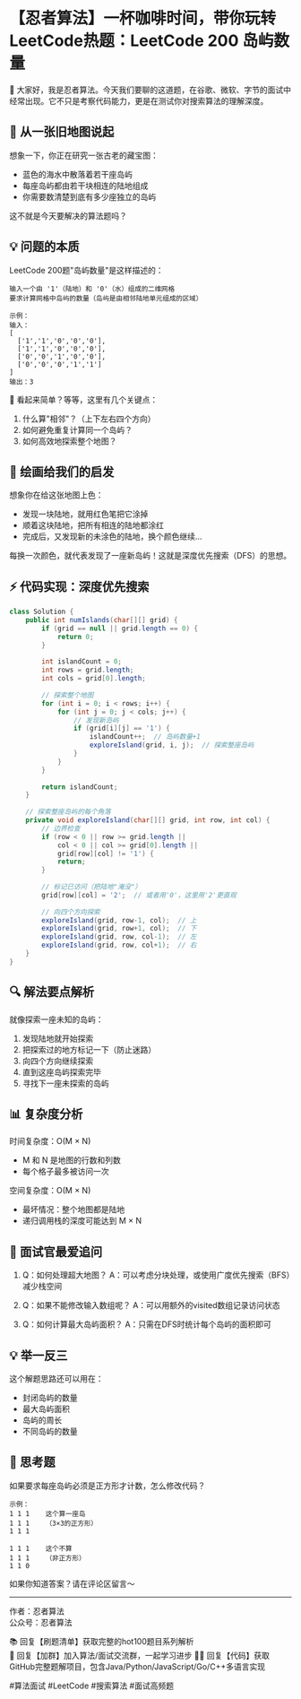# 【忍者算法】一杯咖啡时间，带你玩转LeetCode热题：LeetCode 200 岛屿数量

👋 大家好，我是忍者算法。今天我们要聊的这道题，在谷歌、微软、字节的面试中经常出现。它不只是考察代码能力，更是在测试你对搜索算法的理解深度。

## 🎯 从一张旧地图说起

想象一下，你正在研究一张古老的藏宝图：
- 蓝色的海水中散落着若干座岛屿
- 每座岛屿都由若干块相连的陆地组成
- 你需要数清楚到底有多少座独立的岛屿

这不就是今天要解决的算法题吗？

## 💡 问题的本质

LeetCode 200题"岛屿数量"是这样描述的：
```
输入一个由 '1'（陆地）和 '0'（水）组成的二维网格
要求计算网格中岛屿的数量（岛屿是由相邻陆地单元组成的区域）

示例：
输入：
[
  ['1','1','0','0','0'],
  ['1','1','0','0','0'],
  ['0','0','1','0','0'],
  ['0','0','0','1','1']
]
输出：3
```

🤔 看起来简单？等等，这里有几个关键点：
1. 什么算"相邻"？（上下左右四个方向）
2. 如何避免重复计算同一个岛屿？
3. 如何高效地探索整个地图？

## 🎨 绘画给我们的启发

想象你在给这张地图上色：
- 发现一块陆地，就用红色笔把它涂掉
- 顺着这块陆地，把所有相连的陆地都涂红
- 完成后，又发现新的未涂色的陆地，换个颜色继续...

每换一次颜色，就代表发现了一座新岛屿！这就是深度优先搜索（DFS）的思想。

## ⚡ 代码实现：深度优先搜索

```java
class Solution {
    public int numIslands(char[][] grid) {
        if (grid == null || grid.length == 0) {
            return 0;
        }
        
        int islandCount = 0;
        int rows = grid.length;
        int cols = grid[0].length;
        
        // 探索整个地图
        for (int i = 0; i < rows; i++) {
            for (int j = 0; j < cols; j++) {
                // 发现新岛屿
                if (grid[i][j] == '1') {
                    islandCount++;  // 岛屿数量+1
                    exploreIsland(grid, i, j);  // 探索整座岛屿
                }
            }
        }
        
        return islandCount;
    }
    
    // 探索整座岛屿的每个角落
    private void exploreIsland(char[][] grid, int row, int col) {
        // 边界检查
        if (row < 0 || row >= grid.length || 
            col < 0 || col >= grid[0].length || 
            grid[row][col] != '1') {
            return;
        }
        
        // 标记已访问（把陆地"淹没"）
        grid[row][col] = '2';  // 或者用'0'，这里用'2'更直观
        
        // 向四个方向探索
        exploreIsland(grid, row-1, col);  // 上
        exploreIsland(grid, row+1, col);  // 下
        exploreIsland(grid, row, col-1);  // 左
        exploreIsland(grid, row, col+1);  // 右
    }
}
```

## 🔍 解法要点解析

就像探索一座未知的岛屿：
1. 发现陆地就开始探索
2. 把探索过的地方标记一下（防止迷路）
3. 向四个方向继续探索
4. 直到这座岛屿探索完毕
5. 寻找下一座未探索的岛屿

## 📊 复杂度分析

时间复杂度：O(M × N)
- M 和 N 是地图的行数和列数
- 每个格子最多被访问一次

空间复杂度：O(M × N)
- 最坏情况：整个地图都是陆地
- 递归调用栈的深度可能达到 M × N

## 🎯 面试官最爱追问

1. Q：如何处理超大地图？
   A：可以考虑分块处理，或使用广度优先搜索（BFS）减少栈空间

2. Q：如果不能修改输入数组呢？
   A：可以用额外的visited数组记录访问状态

3. Q：如何计算最大岛屿面积？
   A：只需在DFS时统计每个岛屿的面积即可

## 💡 举一反三

这个解题思路还可以用在：
- 封闭岛屿的数量
- 最大岛屿面积
- 岛屿的周长
- 不同岛屿的数量

## 🎁 思考题

如果要求每座岛屿必须是正方形才计数，怎么修改代码？

```
示例：
1 1 1    这个算一座岛
1 1 1    （3×3的正方形）
1 1 1

1 1 1    这个不算
1 1 1    （非正方形）
1 1 0
```

如果你知道答案？请在评论区留言～

---
作者：忍者算法  
公众号：忍者算法

📚 回复【刷题清单】获取完整的hot100题目系列解析  
👥 回复【加群】加入算法/面试交流群，一起学习进步
🧑‍💻 回复【代码】获取GitHub完整题解项目，包含Java/Python/JavaScript/Go/C++多语言实现

#算法面试 #LeetCode #搜索算法 #面试高频题